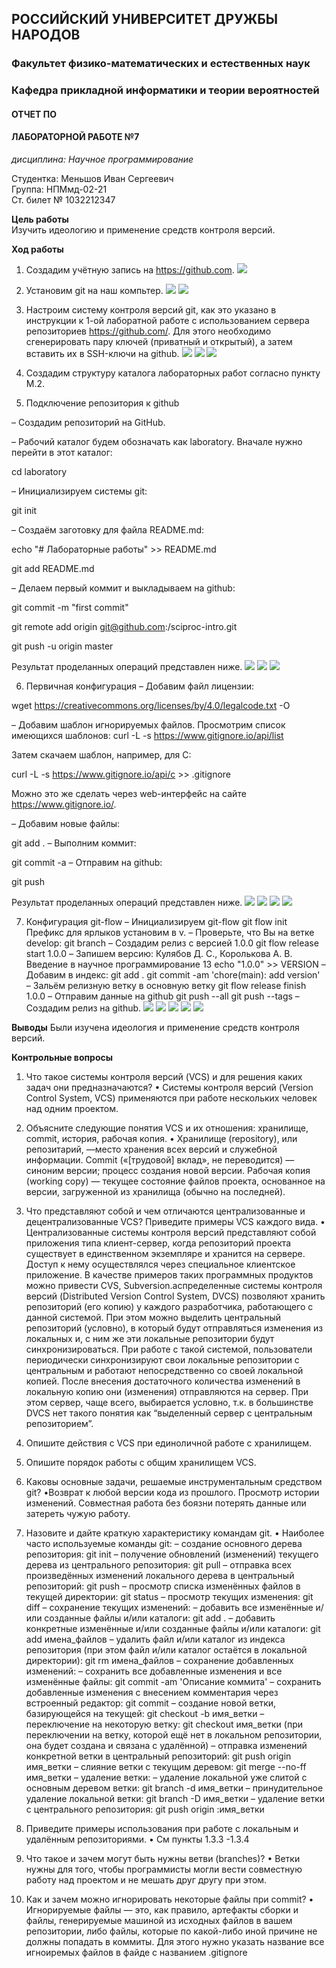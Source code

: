 ## РОССИЙСКИЙ УНИВЕРСИТЕТ ДРУЖБЫ НАРОДОВ  
### Факультет физико-математических и естественных наук  
### Кафедра прикладной информатики и теории вероятностей  


#### ОТЧЕТ ПО  
#### ЛАБОРАТОРНОЙ РАБОТЕ №7  

*дисциплина: Научное программирование*  

Студентка: Меньшов Иван Сергеевич  
Группа: НПМмд-02-21  
Ст. билет № 1032212347


**Цель работы**  
Изучить идеологию и применение средств контроля версий.

**Ход работы**

1) Создадим учётную запись на https://github.com.
![](screens/1screen.PNG)

2) Установим git на наш компьтер.
![](screens/2screen.png)
![](screens/3screen.png)

3) Настроим систему контроля версий git, как это указано в инструкции к 1-ой лаборатной работе  c использованием сервера репозиториев https://github.com/. Для этого необходимо сгенерировать пару ключей (приватный и открытый), а затем вставить их в SSH-ключи на github.
![](screens/4screen.png)
![](screens/5screen.png)
![](screens/6screen.png)

4) Создадим структуру каталога лабораторных работ согласно пункту М.2.

5) Подключение репозитория к github

– Создадим репозиторий на GitHub.

– Рабочий каталог будем обозначать как laboratory. Вначале нужно перейти в этот
каталог:

cd laboratory

– Инициализируем системы git:

git init

– Создаём заготовку для файла README.md:

echo "# Лабораторные работы" >> README.md

git add README.md

– Делаем первый коммит и выкладываем на github:

git commit -m "first commit"

git remote add origin git@github.com:<username>/sciproc-intro.git

git push -u origin master

Результат проделанных операций представлен ниже.
![](screens/7screen.png)
![](screens/8screen.png)
![](screens/9screen.png)

6) Первичная конфигурация
– Добавим файл лицензии:

wget https://creativecommons.org/licenses/by/4.0/legalcode.txt -O

– Добавим шаблон игнорируемых файлов. Просмотрим список имеющихся шаблонов:
curl -L -s https://www.gitignore.io/api/list

Затем скачаем шаблон, например, для C:

curl -L -s https://www.gitignore.io/api/c >> .gitignore

Можно это же сделать через web-интерфейс на сайте https://www.gitignore.io/.

– Добавим новые файлы:

git add .
– Выполним коммит:

git commit -a
– Отправим на github:

git push

Результат проделанных операций представлен ниже.
![](screens/10screen.png)
![](screens/11screen.png)
![](screens/12screen.png)
![](screens/13screen.png)


7) Конфигурация git-flow
– Инициализируем git-flow
git flow init
Префикс для ярлыков установим в v.
– Проверьте, что Вы на ветке develop:
git branch
– Создадим релиз с версией 1.0.0
git flow release start 1.0.0
– Запишем версию:
Кулябов Д. С., Королькова А. В. Введение в научное программирование 13
echo "1.0.0" >> VERSION
– Добавим в индекс:
git add .
git commit -am 'chore(main): add version'
– Зальём релизную ветку в основную ветку
git flow release finish 1.0.0
– Отправим данные на github
git push --all
git push --tags
– Создадим релиз на github.
![](screens/14screen.png)
![](screens/15screen.png)
![](screens/16screen.png)
![](screens/17screen.png)
![](screens/18screen.png)

**Выводы**
Были изучена идеология и применение средств контроля версий.

**Контрольные вопросы**
1. Что такое системы контроля версий (VCS) и для решения каких задач они предназначаются?
• Системы контроля версий (Version Control System, VCS) применяются при работе
нескольких человек над одним проектом.
2. Объясните следующие понятия VCS и их отношения: хранилище, commit, история,
рабочая копия.
• Хранилище (repository), или репозитарий, —место хранения всех версий и служебной информации. Commit («[трудовой] вклад», не переводится) — синоним версии; процесс создания новой версии. Рабочая копия (working copy) — текущее состояние файлов проекта, основанное на версии, загруженной из хранилища (обычно на последней).

3. Что представляют собой и чем отличаются централизованные и децентрализованные
VCS? Приведите примеры VCS каждого вида.
• Централизованные системы контроля версий представляют собой приложения типа клиент-сервер, когда репозиторий проекта существует в единственном экземпляре и хранится на сервере. Доступ к нему осуществлялся через специальное клиентское приложение. В качестве примеров таких программных продуктов можно привести CVS, Subversion.аспределенные системы контроля версий (Distributed Version Control System, DVCS) позволяют хранить репозиторий (его копию) у каждого разработчика, работающего с данной системой. При этом можно выделить центральный репозиторий (условно), в который будут отправляться изменения из локальных и, с ним же эти локальные репозитории будут синхронизироваться. При работе с такой системой, пользователи периодически синхронизируют свои локальные репозитории с центральным и работают непосредственно со своей локальной копией. После внесения достаточного количества изменений в локальную копию они (изменения) отправляются на сервер. При этом сервер, чаще всего, выбирается условно, т.к. в большинстве DVCS нет такого понятия как “выделенный сервер с центральным репозиторием”.
4. Опишите действия с VCS при единоличной работе с хранилищем.

5. Опишите порядок работы с общим хранилищем VCS.

6. Каковы основные задачи, решаемые инструментальным средством git?
•Возврат к любой версии кода из прошлого. Просмотр истории изменений. Совместная работа без боязни потерять данные или затереть чужую работу.
7. Назовите и дайте краткую характеристику командам git.
• Наиболее часто используемые команды git:
– создание основного дерева репозитория:
git init
– получение обновлений (изменений) текущего дерева из центрального репозитория:
git pull
– отправка всех произведённых изменений локального дерева в центральный репозиторий:
git push
– просмотр списка изменённых файлов в текущей директории:
git status
– просмотр текущих изменения:
git diff
– сохранение текущих изменений:
– добавить все изменённые и/или созданные файлы и/или каталоги:
git add .
– добавить конкретные изменённые и/или созданные файлы и/или каталоги:
git add имена_файлов
– удалить файл и/или каталог из индекса репозитория (при этом файл и/или каталог
остаётся в локальной директории):
git rm имена_файлов
– сохранение добавленных изменений:
– сохранить все добавленные изменения и все изменённые файлы:
git commit -am 'Описание коммита'
– сохранить добавленные изменения с внесением комментария через встроенный
редактор:
git commit
– создание новой ветки, базирующейся на текущей:
git checkout -b имя_ветки
– переключение на некоторую ветку:
git checkout имя_ветки
(при переключении на ветку, которой ещё нет в локальном репозитории, она будет
создана и связана с удалённой)
– отправка изменений конкретной ветки в центральный репозиторий:
git push origin имя_ветки
– слияние ветки с текущим деревом:
git merge --no-ff имя_ветки
– удаление ветки:
– удаление локальной уже слитой с основным деревом ветки:
git branch -d имя_ветки
– принудительное удаление локальной ветки:
git branch -D имя_ветки
– удаление ветки с центрального репозитория:
git push origin :имя_ветки
8. Приведите примеры использования при работе с локальным и удалённым репозиториями.
• См пункты 1.3.3 -1.3.4
9. Что такое и зачем могут быть нужны ветви (branches)?
• Ветки нужны для того, чтобы программисты могли вести совместную работу над проектом и не мешать друг другу при этом.
10. Как и зачем можно игнорировать некоторые файлы при commit?
• Игнорируемые файлы — это, как правило, артефакты сборки и файлы, генерируемые машиной из исходных файлов в вашем репозитории, либо файлы, которые по какой-либо иной причине не должны попадать в коммиты. Для этого нужно указать название все игноиремых файлов в файде с названием .gitignore
